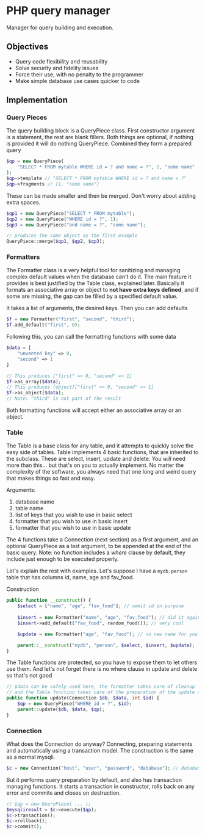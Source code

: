 # PHP query manager

Manager for query building and execution.

## Objectives
* Query code flexibility and reusability
* Solve security and fidelity issues
* Force their use, with no penalty to the programmer
* Make simple database use cases quicker to code

## Implementation

### Query Pieces
The query building block is a QueryPiece class. First constructor argument is a statement, the rest are blank fillers. Both things are optional, if nothing is provided it will do nothing QueryPiece. Combined they form a prepared query
```php
$qp = new QueryPiece(
	"SELECT * FROM mytable WHERE id = ? and name = ?", 1, "some name"
);
$qp->template // "SELECT * FROM mytable WHERE id = ? and name = ?"
$qp->fragments // [1, "some name"]
```
These can be made smaller and then be merged. Don't worry about adding extra spaces.
```php
$qp1 = new QueryPiece("SELECT * FROM mytable");
$qp2 = new QueryPiece("WHERE id = ?", 1);
$qp3 = new QueryPiece("and name = ?", "some name");

// produces the same object as the first example
QueryPiece::merge($qp1, $qp2, $qp3);
```

### Formatters
The Formatter class is a very helpful tool for sanitizing and managing complex default values when the database can't do it. The main feature it provides is best justified by the Table class, explained later. Basically it formats an associative array or object to **not have extra keys defined**, and if some are missing, the gap can be filled by a specified default value.

It takes a list of arguments, the desired keys. Then you can add defaults
```php
$f = new Formatter("first", "second", "third");
$f.add_default("first", 0);
```
Following this, you can call the formatting functions with some data
```php
$data = [
	"unwanted key" => 0,
	"second" => 1
]

// This produces ["first" => 0, "second" => 1]
$f->as_array($data);
// This produces (object)["first" => 0, "second" => 1]
$f->as_object($data);
// Note: "third" is not part of the result
```
Both formatting functions will accept either an associative array or an object.

### Table

The Table is a base class for any table, and it attempts to quickly solve the easy side of tables. Table implements 4 basic functions, that are inherited to the subclass. These are select, insert, update and delete. You *will* need more than this... but that's on you to actually implement. No matter the complexity of the software, you always need that one long and weird query that makes things so fast and easy.

Arguments:
1. database name
2. table name
3. list of keys that you wish to use in basic select
4. formatter that you wish to use in basic insert
5. formatter that you wish to use in basic update

The 4 functions take a Connection (next section) as a first argument, and an optional QueryPiece as a last argument, to be appended at the end of the basic query. Note: no function includes a *where* clause by default, they include just enough to be executed properly.

Let's explain the rest with examples. Let's suppose I have a `mydb.person` table that has columns id, name, age and fav_food.

Construction
```php
public function __construct() {
	$select = ["name", "age", "fav_food"]; // ommit id on purpose
	
	$insert = new Formatter("name", "age", "fav_food"); // did it again
	$insert->add_default("fav_food", random_food()); // very cool

	$update = new Formatter("age", "fav_food"); // no new name for you!

	parent::__construct("mydb", "person", $select, $insert, $update);
}
```
The Table functions are protected, so you have to expose them to let others use them. And let's not forget there is no where clause in update and delete so that's not good
```php
// $data can be safely used here, the formatter takes care of cleanup
// and the Table function takes care of the preparation of the update statement
public function update(Connection $db, $data, int $id) {
	$qp = new QueryPiece("WHERE id = ?", $id);
	parent::update($db, $data, $qp);
}
```
### Connection

What does the Connection do anyway? Connecting, preparing statements and automatically using a transaction model.
The construction is the same as a normal mysqli.
```php
$c = new Connection("host", "user", "password", "database"); // database is optional
```
But it performs query preparation by default, and also has transaction managing functions. It starts a transaction in constructor, rolls back on any error and commits and closes on destruction.
```php
// $qp = new QueryPiece( ... );
$mysqliresult = $c->execute($qp);
$c->transaction();
$c->rollback();
$c->commit();
```
